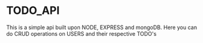 # TODO_API
This is a simple api built upon NODE, EXPRESS and mongoDB. Here you can do CRUD operations on USERS and their respective TODO's
